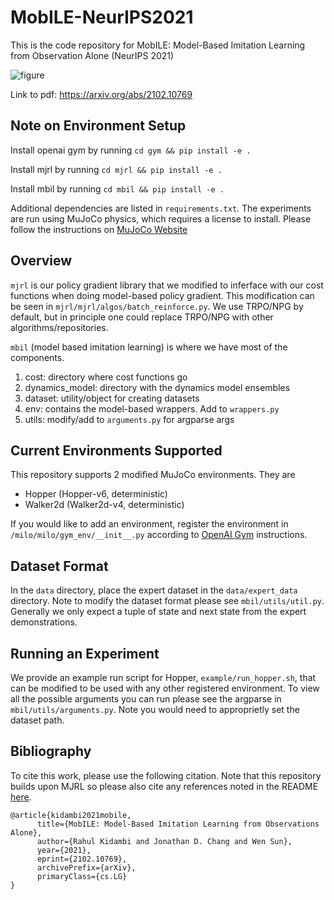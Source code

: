 # MobILE-NeurIPS2021
This is the code repository for MobILE: Model-Based Imitation Learning from Observation Alone (NeurIPS 2021)

![figure](https://github.com/rahulkidambi/MobILE-NeurIPS2021/blob/main/figures/bar_plot.png)

Link to pdf: https://arxiv.org/abs/2102.10769

## Note on Environment Setup
Install openai gym by running `cd gym && pip install -e .`

Install mjrl by running `cd mjrl && pip install -e .`

Install mbil by running `cd mbil && pip install -e .`

Additional dependencies are listed in `requirements.txt`. The experiments are run using MuJoCo physics, which requires a license to install. Please follow the instructions on [MuJoCo Website](http://www.mujoco.org)

## Overview
`mjrl` is our policy gradient library that we modified to inferface with our cost functions when doing model-based policy gradient. This modification can be seen in `mjrl/mjrl/algos/batch_reinforce.py`. We use TRPO/NPG by default, but in principle one could replace TRPO/NPG with other algorithms/repositories.

`mbil` (model based imitation learning) is where we have most of the components. 
1. cost: directory where cost functions go
2. dynamics_model: directory with the dynamics model ensembles
3. dataset: utility/object for creating datasets
4. env: contains the model-based wrappers. Add to `wrappers.py`
5. utils: modify/add to `arguments.py` for argparse args

## Current Environments Supported
This repository supports 2 modified MuJoCo environments. They are

- Hopper (Hopper-v6, deterministic)
- Walker2d (Walker2d-v4, deterministic)

If you would like to add an environment, register the environment in `/milo/milo/gym_env/__init__.py` according to [OpenAI Gym](http://gym.openai.com/docs/#environments) instructions.

## Dataset Format
In the `data` directory, place the expert dataset in the `data/expert_data` directory. Note to modify the dataset format please see `mbil/utils/util.py`. Generally we only expect a tuple of state and next state from the expert demonstrations. 

## Running an Experiment
We provide an example run script for Hopper, `example/run_hopper.sh`, that can be modified to be used with any other registered environment. To view all the possible arguments you can run please see the argparse in `mbil/utils/arguments.py`. Note you would need to approprietly set the dataset path.

## Bibliography
To cite this work, please use the following citation. Note that this repository builds upon MJRL so please also cite any references noted in the README [here](https://github.com/aravindr93/mjrl).
```
@article{kidambi2021mobile,
      title={MobILE: Model-Based Imitation Learning from Observations Alone},
      author={Rahul Kidambi and Jonathan D. Chang and Wen Sun},
      year={2021},
      eprint={2102.10769},
      archivePrefix={arXiv},
      primaryClass={cs.LG}
}
```

